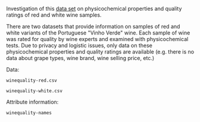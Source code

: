Investigation of this [data set](https://archive.ics.uci.edu/ml/datasets/Wine+Quality) on physicochemical properties and quality ratings of red and white wine samples.

There are two datasets that provide information on samples of red and white variants of the Portuguese "Vinho Verde" wine. Each sample of wine was rated for quality by wine experts and examined with physicochemical tests. Due to privacy and logistic issues, only data on these physicochemical properties and quality ratings are available (e.g. there is no data about grape types, wine brand, wine selling price, etc.)

Data:

`winequality-red.csv`

`winequality-white.csv`

Attribute information:

`winequality-names` 